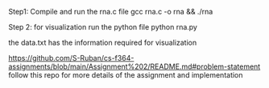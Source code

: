 Step1: Compile and run the rna.c file 
gcc rna.c -o rna && ./rna

Step 2: for visualization run the python file
python rna.py


the data.txt has the information required for visualization


https://github.com/S-Ruban/cs-f364-assignments/blob/main/Assignment%202/README.md#problem-statement
follow this repo for more details of the assignment and implementation
